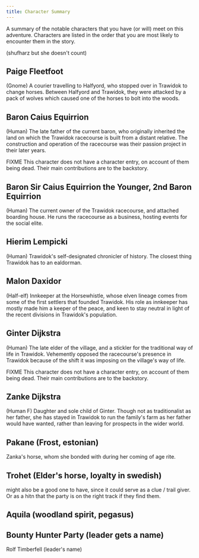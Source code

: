 ```yaml
---
title: Character Summary
---
```


A summary of the notable characters that you have (or will) meet on this adventure.
Characters are listed in the order that you are most likely to encounter them in the story.

(shufharz but she doesn't count)

## Paige Fleetfoot

(Gnome) A courier travelling to Halfyord, who stopped over in Trawidok to change horses. Between Halfyord and Trawidok, they were attacked by a pack of wolves which caused one of the horses to bolt into the woods.

## Baron Caius Equirrion

(Human) The late father of the current baron, who originally inherited the land on which the Trawidok racecourse is built from a distant relative.
The construction and operation of the racecourse was their passion project in their later years.

FIXME This character does not have a character entry, on account of them being dead.
Their main contributions are to the backstory.

## Baron Sir Caius Equirrion the Younger, 2nd Baron Equirrion

(Human) The current owner of the Trawidok racecourse, and attached boarding house.
He runs the racecourse as a business, hosting events for the social elite.

## Hierim Lempicki

(Human) Trawidok's self-designated chronicler of history.
The closest thing Trawidok has to an ealdorman.

## Malon Daxidor

(Half-elf) Innkeeper at the Horsewhistle, whose elven lineage comes from some of the first settlers that founded Trawidok.
His role as innkeeper has mostly made him a keeper of the peace, and keen to stay neutral in light of the recent divisions in Trawidok's population.

## Ginter Dijkstra

(Human) The late elder of the village, and a stickler for the traditional way of life in Trawidok.
Vehemently opposed the racecourse's presence in Trawidok because of the shift it was imposing on the village's way of life.

FIXME This character does not have a character entry, on account of them being dead.
Their main contributions are to the backstory.

## Zanke Dijkstra

(Human F) Daughter and sole child of Ginter.
Though not as traditionalist as her father, she has stayed in Trawidok to run the family's farm as her father would have wanted, rather than leaving for prospects in the wider world.

## Pakane (Frost, estonian)

Zanka's horse, whom she bonded with during her coming of age rite.

## Trohet (Elder's horse, loyalty in swedish)

might also be a good one to have, since it could serve as a clue / trail giver. Or as a hitn that the party is on the right track if they find them.

## Aquila (woodland spirit, pegasus)

## Bounty Hunter Party (leader gets a name)

Rolf Timberfell (leader's name)
